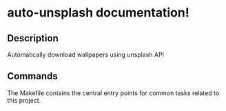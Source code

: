 # auto-unsplash documentation!

## Description

Automatically download wallpapers using unsplash API

## Commands

The Makefile contains the central entry points for common tasks related to this project.

